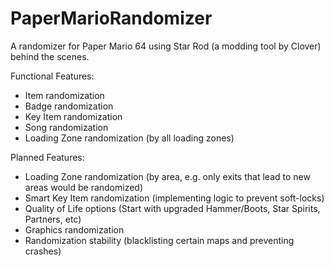 # PaperMarioRandomizer
 A randomizer for Paper Mario 64 using Star Rod (a modding tool by Clover) behind the scenes.
 
 Functional Features:
 - Item randomization
 - Badge randomization
 - Key Item randomization
 - Song randomization
 - Loading Zone randomization (by all loading zones)

 Planned Features:
 - Loading Zone randomization (by area, e.g. only exits that lead to new areas would be randomized)
 - Smart Key Item randomization (implementing logic to prevent soft-locks)
 - Quality of Life options (Start with upgraded Hammer/Boots, Star Spirits, Partners, etc)
 - Graphics randomization
 - Randomization stability (blacklisting certain maps and preventing crashes)
 
 
 
 
 
